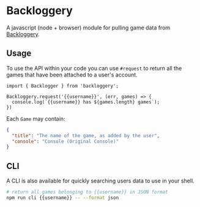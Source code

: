 # Backloggery

A javascript (node + browser) module for pulling game data from [Backloggery](http://backloggery.com).

## Usage

To use the API within your code you can use `#request` to return all the games
that have been attached to a user's account.

```
import { Backlogger } from 'backloggery';

Backloggery.request('{{username}}', (err, games) => {
  console.log(`{{username}} has ${games.length} games`);
})
```

Each `Game` may contain:

```json
{
  "title": "The name of the game, as added by the user",
  "console": "Console (Original Console)"
}
```

## CLI

A CLI is also available for quickly searching users data to use in your shell.

```bash
# return all games belonging to {{username}} in JSON format
npm run cli {{username}} -- --format json
```
